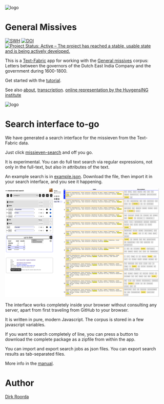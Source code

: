 ![logo](code/static/logo.png)

# General Missives

[![SWH](https://archive.softwareheritage.org/badge/origin/https://github.com/annotation/app-missieven/)](https://archive.softwareheritage.org/browse/origin/?origin_url=https://github.com/annotation/app-missieven)
[![DOI](https://zenodo.org/badge/303635124.svg)](https://zenodo.org/badge/latestdoi/303635124)
[![Project Status: Active – The project has reached a stable, usable state and is being actively developed.](https://www.repostatus.org/badges/latest/active.svg)](https://www.repostatus.org/#active)

This is a
[Text-Fabric](https://github.com/annotation/text-fabric) app
for working with the
[General missives](https://github.com/Dans-labs/clariah-gm) corpus:
Letters between the governors of the Dutch East India Company and the government during 1600-1800.

Get started with the
[tutorial](https://nbviewer.jupyter.org/github/annotation/tutorials/blob/master/missieven/start.ipynb).

See also
[about](https://github.com/Dans-labs/clariah-gm),
[transcription](https://github.com/Nino-cunei/tfFromAtf/blob/master/docs/transcription.md).
[online representation by the HuygensING institute](http://resources.huygens.knaw.nl/retroboeken/generalemissiven/#page=0&accessor=toc&view=homePane)

![logo](images/logo.png)

# Search interface to-go

We have generated a search interface for the missieven from the Text-Fabric data.

Just click
[missieven-search](https://annotation.github.io/app-missieven/)
and off you go.

It is experimental.
You can do full text search via regular expressions, not only in the full-text,
but also in attributes of the text.

An example search is in [example.json](example.json).
Download the file, then import it in your search interface, and you see it happening.

![ls](ls.png)

The interface works completely inside your browser without consulting any server,
apart from first traveling from GitHub to your browser.

It is written in pure, modern Javascript.
The corpus is stored in a few javascript variables.

If you want to search completely of line, you can press a button to
download the complete package as a zipfile from within the app.

You can import and export search jobs as json files.
You can export search results as tab-separated files.

More info in the [manual](https://annotation.github.io/text-fabric/tf/about/clientmanual.html).

# Author

[Dirk Roorda](https://github.com/dirkroorda)

